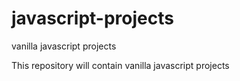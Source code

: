 # javascript-projects
vanilla javascript projects

This repository will contain vanilla javascript projects

